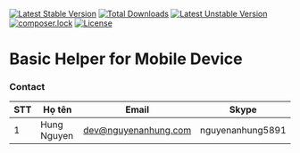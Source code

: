 [![Latest Stable Version](https://poser.pugx.org/nguyenanhung/helpers-mobile/v/stable)](https://packagist.org/packages/nguyenanhung/helpers-mobile)
[![Total Downloads](https://poser.pugx.org/nguyenanhung/helpers-mobile/downloads)](https://packagist.org/packages/nguyenanhung/helpers-mobile)
[![Latest Unstable Version](https://poser.pugx.org/nguyenanhung/helpers-mobile/v/unstable)](https://packagist.org/packages/nguyenanhung/helpers-mobile)
[![composer.lock](https://poser.pugx.org/nguyenanhung/helpers-mobile/composerlock)](https://packagist.org/packages/nguyenanhung/helpers-mobile)
[![License](https://poser.pugx.org/nguyenanhung/helpers-mobile/license)](https://packagist.org/packages/nguyenanhung/helpers-mobile)

# Basic Helper for Mobile Device


### Contact

| STT  | Họ tên         | Email                | Skype            |
| ---- | -------------- | -------------------- | ---------------- |
| 1    | Hung Nguyen    | dev@nguyenanhung.com | nguyenanhung5891 |